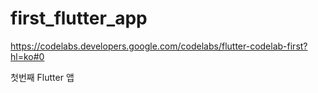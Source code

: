 # first_flutter_app

https://codelabs.developers.google.com/codelabs/flutter-codelab-first?hl=ko#0

첫번째 Flutter 앱
